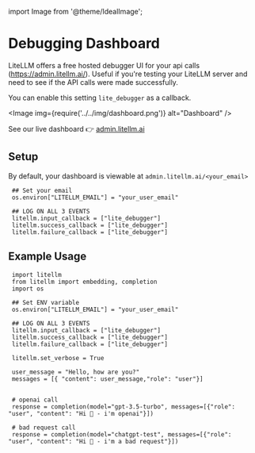 import Image from '@theme/IdealImage';

# Debugging Dashboard
LiteLLM offers a free hosted debugger UI for your api calls (https://admin.litellm.ai/). Useful if you're testing your LiteLLM server and need to see if the API calls were made successfully.

You can enable this setting `lite_debugger` as a callback. 

<Image img={require('../../img/dashboard.png')} alt="Dashboard" />

See our live dashboard 👉 [admin.litellm.ai](https://admin.litellm.ai/)

## Setup

By default, your dashboard is viewable at `admin.litellm.ai/<your_email>`

```
 ## Set your email
 os.environ["LITELLM_EMAIL"] = "your_user_email"
 
 ## LOG ON ALL 3 EVENTS
 litellm.input_callback = ["lite_debugger"]
 litellm.success_callback = ["lite_debugger"]
 litellm.failure_callback = ["lite_debugger"]

```

## Example Usage

```
 import litellm
 from litellm import embedding, completion
 import os 

 ## Set ENV variable 
 os.environ["LITELLM_EMAIL"] = "your_user_email"
 
 ## LOG ON ALL 3 EVENTS
 litellm.input_callback = ["lite_debugger"]
 litellm.success_callback = ["lite_debugger"]
 litellm.failure_callback = ["lite_debugger"]

 litellm.set_verbose = True

 user_message = "Hello, how are you?"
 messages = [{ "content": user_message,"role": "user"}]


 # openai call
 response = completion(model="gpt-3.5-turbo", messages=[{"role": "user", "content": "Hi 👋 - i'm openai"}])

 # bad request call
 response = completion(model="chatgpt-test", messages=[{"role": "user", "content": "Hi 👋 - i'm a bad request"}])

```

